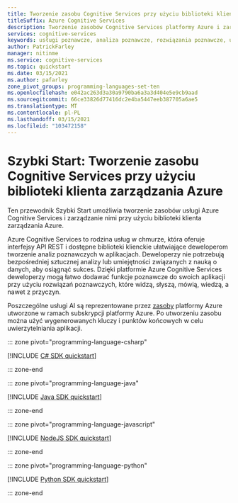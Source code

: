 ```yaml
---
title: Tworzenie zasobu Cognitive Services przy użyciu biblioteki klienta zarządzania Azure
titleSuffix: Azure Cognitive Services
description: Tworzenie zasobów Cognitive Services platformy Azure i zarządzanie nimi przy użyciu biblioteki klienta zarządzania Azure.
services: cognitive-services
keywords: usługi poznawcze, analiza poznawcze, rozwiązania poznawcze, usługi AI
author: PatrickFarley
manager: nitinme
ms.service: cognitive-services
ms.topic: quickstart
ms.date: 03/15/2021
ms.author: pafarley
zone_pivot_groups: programming-languages-set-ten
ms.openlocfilehash: e042ac263d3a30a9790ba6a3a3d404e5e9cb9aad
ms.sourcegitcommit: 66ce33826d77416dc2e4ba5447eeb387705a6ae5
ms.translationtype: MT
ms.contentlocale: pl-PL
ms.lasthandoff: 03/15/2021
ms.locfileid: "103472158"
---
```

# <a name="quickstart-create-a-cognitive-services-resource-using-the-azure-management-client-library"></a>Szybki Start: Tworzenie zasobu Cognitive Services przy użyciu biblioteki klienta zarządzania Azure

Ten przewodnik Szybki Start umożliwia tworzenie zasobów usługi Azure Cognitive Services i zarządzanie nimi przy użyciu biblioteki klienta zarządzania Azure.

Azure Cognitive Services to rodzina usług w chmurze, która oferuje interfejsy API REST i dostępne biblioteki klienckie ułatwiające deweloperom tworzenie analiz poznawczych w aplikacjach. Deweloperzy nie potrzebują bezpośredniej sztucznej analizy lub umiejętności związanych z nauką o danych, aby osiągnąć sukces. Dzięki platformie Azure Cognitive Services deweloperzy mogą łatwo dodawać funkcje poznawcze do swoich aplikacji przy użyciu rozwiązań poznawczych, które widzą, słyszą, mówią, wiedzą, a nawet z przyczyn.

Poszczególne usługi AI są reprezentowane przez [zasoby](../azure-resource-manager/management/manage-resources-portal.md) platformy Azure utworzone w ramach subskrypcji platformy Azure. Po utworzeniu zasobu można użyć wygenerowanych kluczy i punktów końcowych w celu uwierzytelniania aplikacji.

::: zone pivot="programming-language-csharp"

[!INCLUDE [C# SDK quickstart](includes/quickstarts/management-csharp.md)]

::: zone-end

::: zone pivot="programming-language-java"

[!INCLUDE [Java SDK quickstart](includes/quickstarts/management-java.md)]

::: zone-end

::: zone pivot="programming-language-javascript"

[!INCLUDE [NodeJS SDK quickstart](includes/quickstarts/management-node.md)]

::: zone-end

::: zone pivot="programming-language-python"

[!INCLUDE [Python SDK quickstart](includes/quickstarts/management-python.md)]

::: zone-end
